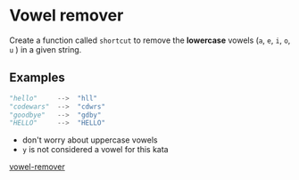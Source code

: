 # Vowel remover

Create a function called `shortcut` to remove the **lowercase** vowels (`a`, `e`, `i`, `o`, `u` ) in a given string.

## Examples

```python
"hello"     -->  "hll"
"codewars"  -->  "cdwrs"
"goodbye"   -->  "gdby"
"HELLO"     -->  "HELLO"
```

* don't worry about uppercase vowels
* `y` is not considered a vowel for this kata


[vowel-remover](https://www.codewars.com/kata/5547929140907378f9000039)